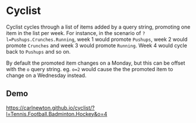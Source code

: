 # Cyclist

Cyclist cycles through a list of items added by a query string, promoting one item in the list per week. For instance, in the scenario of `?l=Pushups.Crunches.Running`, week 1 would promote `Pushups`, week 2 would promote `Crunches` and week 3 would promote `Running`. Week 4 would cycle back to `Pushups` and so on.

By default the promoted item changes on a Monday, but this can be offset with the `o` query string. eg. `o=2` would cause the the promoted item to change on a Wednesday instead.

## Demo

https://carlnewton.github.io/cyclist/?l=Tennis.Football.Badminton.Hockey&o=4
